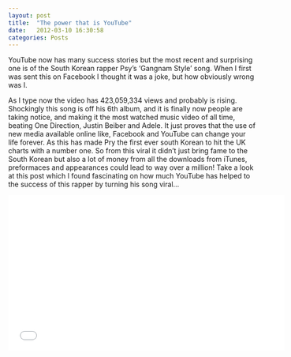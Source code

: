 ```yaml
---
layout: post
title:  "The power that is YouTube"
date:   2012-03-10 16:30:58
categories: Posts
---
```


YouTube now has many success stories but the most recent and surprising one is of the South Korean rapper Psy’s ‘Gangnam Style’ song. When I first was sent this on Facebook I thought it was a joke, but how obviously wrong was I.

As I type now the video has 423,059,334 views and probably is rising. Shockingly this song is off his 6th album, and it is finally now people are taking notice, and making it the most watched  music video of all time, beating One Direction, Justin Beiber and Adele. It just proves that the use of new media available online like, Facebook and YouTube can change your life forever. As this has made Pry the first ever south Korean to hit the UK charts with a number one.  So from this viral it didn’t just bring fame to the South Korean but also a lot of money from all the downloads from iTunes, preformaces and appearances could lead to way over a million!
Take a look at this post which I found fascinating on how much YouTube has helped to the success of this rapper by turning his song viral…

<iframe width="560" height="315" src="//www.youtube.com/embed/9bZkp7q19f0" frameborder="0" allowfullscreen></iframe>